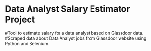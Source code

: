 # Data Analyst Salary Estimator Project

#Tool to estimate salary for a data analyst based on Glassdoor data.
#Scraped data about Data Analyst jobs from Glassdoor website using Python and Selenium.
